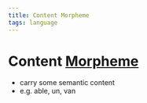 ```yaml
---
title: Content Morpheme
tags: language
---
```


# Content [Morpheme](Morpheme.md)
- carry some semantic content
- e.g. able, un, van


































































































